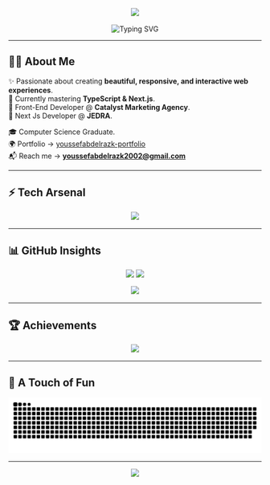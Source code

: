 <!-- Creative Banner -->
<p align="center">
 <img src="https://repository-images.githubusercontent.com/588181932/e36ec678-7984-4cdd-8e4c-a3932772ff8e">
</p>



<!-- Typing Intro -->
<p align="center">
  <img src="https://readme-typing-svg.herokuapp.com?font=Fira+Code&weight=600&size=24&pause=1000&color=00F7FF&center=true&vCenter=true&random=false&width=650&lines=👋+Hi%2C+I'm+Youssef+Abdelrazk;🎨+Creative+Front-End+Developer;⚛️+React+%7C+Next.js+Specialist;🚀+Building+Modern+Web+Experiences" alt="Typing SVG" />
</p>

---

## 👨‍💻 About Me  
✨ Passionate about creating **beautiful, responsive, and interactive web experiences**.  
🌱 Currently mastering **TypeScript & Next.js**.  
💼 Front-End Developer @ **Catalyst Marketing Agency**.  
💼 Next Js Developer @ **JEDRA**. 

🎓 Computer Science Graduate.  
🌍 Portfolio → [youssefabdelrazk-portfolio](https://youssef-portfoliio.vercel.app/)  
📬 Reach me → **youssefabdelrazk2002@gmail.com**  

---

## ⚡ Tech Arsenal  

<p align="center">
  <img src="https://skillicons.dev/icons?i=html,css,js,ts,react,nextjs,redux,tailwind,bootstrap,materialui,sass,nodejs,mongodb,git,figma,vscode,c&perline=9" />
</p>

---

## 📊 GitHub Insights  

<p align="center">
  <img src="https://github-readme-stats.vercel.app/api?username=YoussefAbdelrazk&show_icons=true&theme=radical&hide_border=true" height="180"/>
  <img src="https://github-readme-streak-stats.herokuapp.com/?user=YoussefAbdelrazk&theme=radical&hide_border=true" height="180"/>
</p>

<p align="center">
  <img src="https://github-readme-activity-graph.vercel.app/graph?username=YoussefAbdelrazk&theme=github-dark&hide_border=true&area=true" />
</p>

---

## 🏆 Achievements  

<p align="center">
  <img src="https://github-profile-trophy.vercel.app/?username=YoussefAbdelrazk&theme=discord&no-frame=true&row=1&column=7" />
</p>

---

## 🎨 A Touch of Fun  

<p align="center">
  <img src="https://github.com/1999AZZAR/1999AZZAR/blob/readme/resources/grid-snake.svg" />
</p>

---

<!-- Footer -->
<p align="center">
  <img src="https://capsule-render.vercel.app/api?type=waving&color=0:FF00D4,100:EEFF00&height=120&section=footer"/>
</p>
